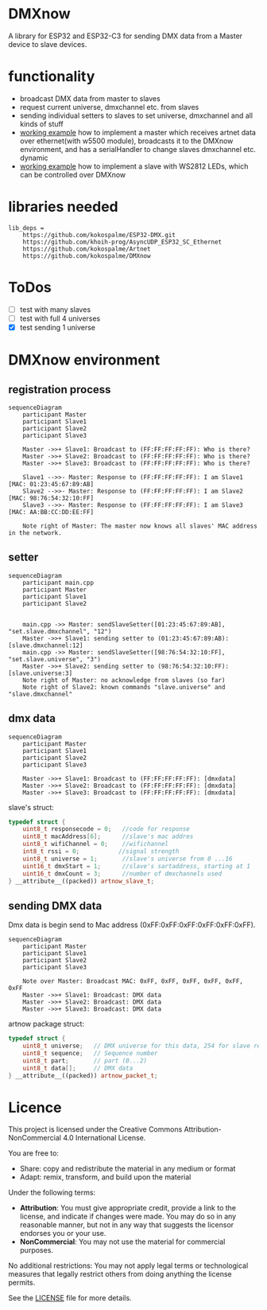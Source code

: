 # DMXnow
A library for ESP32 and ESP32-C3 for sending DMX data from a Master device to slave devices.

# functionality
* broadcast DMX data from master to slaves
* request current universe, dmxchannel etc. from slaves
* sending individual setters to slaves to set universe, dmxchannel and all kinds of stuff
* [working example]() how to implement a master which receives artnet data over ethernet(with w5500 module), broadcasts it to the DMXnow environment, and has a serialHandler to change slaves dmxchannel etc. dynamic
* [working example]() how to implement a slave with WS2812 LEDs, which can be controlled over DMXnow

# libraries needed
```
lib_deps = 
	https://github.com/kokospalme/ESP32-DMX.git
    https://github.com/khoih-prog/AsyncUDP_ESP32_SC_Ethernet
	https://github.com/kokospalme/Artnet
    https://github.com/kokospalme/DMXnow
```

# ToDos
* [ ] test with many slaves
* [ ] test with full 4 universes
* [x] test sending 1 universe

# DMXnow environment
## registration process
```mermaid
sequenceDiagram
    participant Master
    participant Slave1
    participant Slave2
    participant Slave3

    Master ->>+ Slave1: Broadcast to (FF:FF:FF:FF:FF): Who is there?
    Master ->>+ Slave2: Broadcast to (FF:FF:FF:FF:FF): Who is there?
    Master ->>+ Slave3: Broadcast to (FF:FF:FF:FF:FF): Who is there?

    Slave1 -->>- Master: Response to (FF:FF:FF:FF:FF): I am Slave1 [MAC: 01:23:45:67:89:AB]
    Slave2 -->>- Master: Response to (FF:FF:FF:FF:FF): I am Slave2 [MAC: 98:76:54:32:10:FF]
    Slave3 -->>- Master: Response to (FF:FF:FF:FF:FF): I am Slave3 [MAC: AA:BB:CC:DD:EE:FF]

    Note right of Master: The master now knows all slaves' MAC address in the network.
```

## setter
```mermaid
sequenceDiagram
    participant main.cpp
    participant Master
    participant Slave1
    participant Slave2

    
    main.cpp ->> Master: sendSlaveSetter([01:23:45:67:89:AB], "set.slave.dmxchannel", "12")
    Master ->>+ Slave1: sending setter to (01:23:45:67:89:AB): [slave.dmxchannel:12]
    main.cpp ->> Master: sendSlaveSetter([98:76:54:32:10:FF], "set.slave.universe", "3")
    Master ->>+ Slave2: sending setter to (98:76:54:32:10:FF): [slave.universe:3]
    Note right of Master: no acknowledge from slaves (so far)
    Note right of Slave2: known commands "slave.universe" and "slave.dmxchannel"
```

## dmx data
```mermaid
sequenceDiagram
    participant Master
    participant Slave1
    participant Slave2
    participant Slave3

    Master ->>+ Slave1: Broadcast to (FF:FF:FF:FF:FF): [dmxdata]
    Master ->>+ Slave2: Broadcast to (FF:FF:FF:FF:FF): [dmxdata]
    Master ->>+ Slave3: Broadcast to (FF:FF:FF:FF:FF): [dmxdata]
```

slave's struct:
```cpp
typedef struct {
    uint8_t responsecode = 0;   //code for response
    uint8_t macAddress[6];      //slave's mac addres
    uint8_t wifiChannel = 0;    //wifichannel
    int8_t rssi = 0;           //signal strength
    uint8_t universe = 1;       //slave's universe from 0 ...16
    uint16_t dmxStart = 1;      //slave's sartaddress, starting at 1
    uint16_t dmxCount = 3;      //number of dmxchannels used    
} __attribute__((packed)) artnow_slave_t;
```

## sending DMX data
Dmx data is begin send to Mac address (0xFF:0xFF:0xFF:0xFF:0xFF:0xFF).

``` mermaid
sequenceDiagram
    participant Master
    participant Slave1
    participant Slave2
    participant Slave3

    Note over Master: Broadcast MAC: 0xFF, 0xFF, 0xFF, 0xFF, 0xFF, 0xFF
    Master ->>+ Slave1: Broadcast: DMX data
    Master ->>+ Slave2: Broadcast: DMX data
    Master ->>+ Slave3: Broadcast: DMX data
```
artnow package struct:
```cpp
typedef struct {
    uint8_t universe;   // DMX universe for this data, 254 for slave request
    uint8_t sequence;   // Sequence number
    uint8_t part;       // part (0...2)
    uint8_t data[];     // DMX data
} __attribute__((packed)) artnow_packet_t;
```

# Licence
This project is licensed under the Creative Commons Attribution-NonCommercial 4.0 International License. 

You are free to:
- Share: copy and redistribute the material in any medium or format
- Adapt: remix, transform, and build upon the material

Under the following terms:
- **Attribution**: You must give appropriate credit, provide a link to the license, and indicate if changes were made. You may do so in any reasonable manner, but not in any way that suggests the licensor endorses you or your use.
- **NonCommercial**: You may not use the material for commercial purposes.

No additional restrictions: You may not apply legal terms or technological measures that legally restrict others from doing anything the license permits.

See the [LICENSE](https://creativecommons.org/version4/) file for more details.
